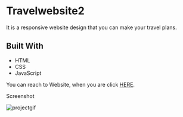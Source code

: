 # Travelwebsite2

<!DOCTYPE html>
<html lang="en">
<head>
    <meta charset="UTF-8">
</head>
<body>

  <p>It is a responsive website design that you can make your travel plans.</p>
<h2 id="built-with">Built With</h2>
  <ul>
    <li>HTML</li>
    <li>CSS</li>
    <li>JavaScript</li>
  </ul>
  
  <p>You can reach to Website, when you are click <a href="https://travelerwebsite.netlify.app/">HERE</a>.</p>

</body>
</html>

 Screenshot

![projectgif](holidayproject.gif)



